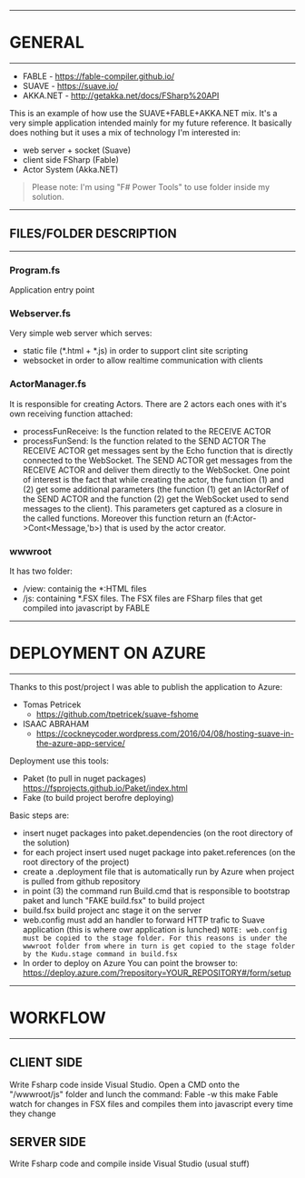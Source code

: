 ﻿---------------------------------
# GENERAL
---------------------------------
- FABLE - https://fable-compiler.github.io/
- SUAVE - https://suave.io/
- AKKA.NET - http://getakka.net/docs/FSharp%20API

This is an example of how use the SUAVE+FABLE+AKKA.NET mix.
It's a very simple application intended mainly for my future reference.
It basically does nothing but it uses a mix of technology I'm interested in:
- web server + socket (Suave)
- client side FSharp (Fable)
- Actor System (Akka.NET)

> Please note: I'm using "F# Power Tools" to use folder inside my solution.

---------------------------------
## FILES/FOLDER DESCRIPTION
---------------------------------

### Program.fs
Application entry point

### Webserver.fs
Very simple web server which serves:
- static file (*.html + *.js) in order to support clint site scripting
- websocket in order to allow realtime communication with clients

### ActorManager.fs
It is responsible for creating Actors.
There are 2 actors each ones with it's own receiving function attached:
- processFunReceive: Is the function related to the RECEIVE ACTOR
- processFunSend: Is the function related to the SEND ACTOR
The RECEIVE ACTOR get messages sent by the Echo function that is directly connected to the WebSocket.
The SEND ACTOR get messages from the RECEIVE ACTOR and deliver them directly to the WebSocket.
One point of interest is the fact that while creating the actor, the function (1) and (2) get some additional parameters (the function (1) get an IActorRef of the SEND ACTOR and the function (2) get the WebSocket used to send messages to the client). This parameters get captured as a closure in the called functions. Moreover this function return an (f:Actor<Message>->Cont<Message,'b>) that is used by the actor creator.

### wwwroot
It has two folder:
- /view: containig the *:HTML files
- /js: containing *.FSX files.
The FSX files are FSharp files that get compiled into javascript by FABLE
	
---------------------------------
# DEPLOYMENT ON AZURE
---------------------------------
Thanks to this post/project I was able to publish the application to Azure:
- Tomas Petricek
   - https://github.com/tpetricek/suave-fshome
- ISAAC ABRAHAM
   - https://cockneycoder.wordpress.com/2016/04/08/hosting-suave-in-the-azure-app-service/

Deployment use this tools:
- Paket (to pull in nuget packages) 
	https://fsprojects.github.io/Paket/index.html
- Fake (to build project berofre deploying)

Basic steps are:
- insert nuget packages into paket.dependencies (on the root directory of the solution)
- for each project insert used nuget package into paket.references (on the root directory of the project)
- create a .deployment file that is automatically run by  Azure when project is pulled from github repository
- in point (3) the command run Build.cmd that is responsible to bootstrap paket and lunch "FAKE build.fsx" to build project
- build.fsx build project anc stage it on the server
- web.config must add an handler to forward HTTP trafic to Suave application (this is where owr application is lunched)
   `NOTE: web.config must be copied to the stage folder. For this reasons is under the wwwroot folder from where in turn is get copied to the stage folder by the Kudu.stage command in build.fsx` 		 
- In order to deploy on Azure You can point the browser to:
	https://deploy.azure.com/?repository=YOUR_REPOSITORY#/form/setup

---------------------------------
# WORKFLOW
---------------------------------

## CLIENT SIDE
Write Fsharp code inside Visual Studio.
Open a CMD onto the "/wwwroot/js" folder and lunch the command:
Fable -w
this make Fable watch for changes in FSX files and compiles them into javascript every time they change

## SERVER SIDE
Write Fsharp code and compile inside Visual Studio (usual stuff)




